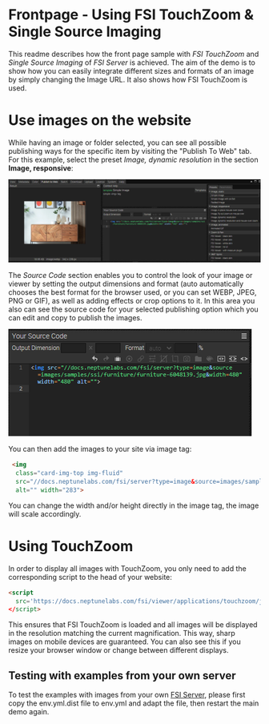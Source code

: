 # Frontpage - Using FSI TouchZoom & Single Source Imaging

This readme describes how the front page sample with *FSI TouchZoom* and *Single Source Imaging* of *FSI Server* is achieved.
The aim of the demo is to show how you can easily integrate different sizes and formats of an image by simply changing the Image URL.
It also shows how FSI TouchZoom is used.

# Use images on the website

While having an image or folder selected, you can see all possible publishing ways for the specific item by visiting the "Publish To Web" tab.
For this example, select the preset *Image, dynamic resolution* in the section **Image, responsive**:

![Config Image](readme-front-1.png)

The *Source Code* section enables you to control the look of your image or viewer by setting the output dimensions and format (auto automatically chooses the best format for the browser used, or you can set WEBP, JPEG, PNG or GIF), as well as adding effects or crop options to it.
In this area you also can see the source code for your selected publishing option which you can edit and copy to publish the images.

![Config Image](readme-front-2.png)

You can then add the images to your site via image tag:

```html
 <img
  class="card-img-top img-fluid"
  src="//docs.neptunelabs.com/fsi/server?type=image&source=images/samples/ssi/furniture/nathan-oakley-boFO5uIUKUU-unsplash.jpg&width=283"
  alt="" width="283">
```
You can change the width and/or height directly in the image tag, the image will scale accordingly.

# Using TouchZoom

In order to display all images with TouchZoom, you only need to add the corresponding script
to the head of your website:

```html
<script
  src='https://docs.neptunelabs.com/fsi/viewer/applications/touchzoom/js/fsitouchzoom.js'
</script>
```
This ensures that FSI TouchZoom is loaded and all images will be displayed in the resolution matching the current magnification.
This way, sharp images on mobile devices are guaranteed.
You can also see this if you resize your browser window or change between different displays.

## Testing with examples from your own server

To test the examples with images from your own [FSI Server](https://www.neptunelabs.com/fsi-server/), please first copy the env.yml.dist file to env.yml and adapt the file, then restart the main demo again.
